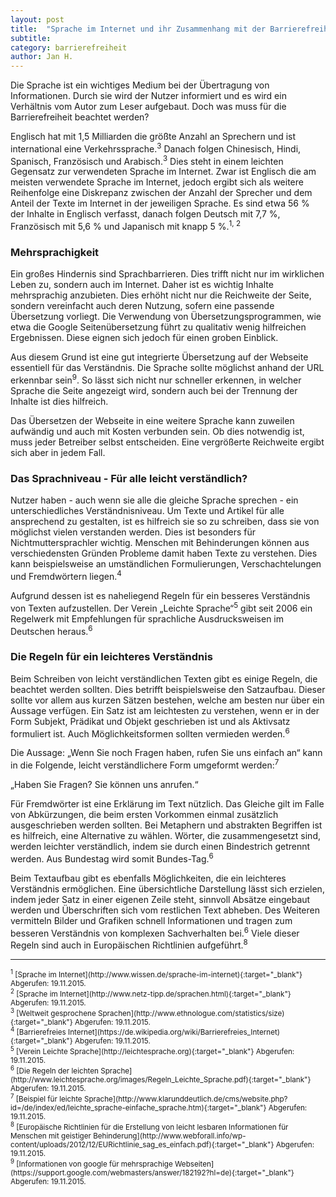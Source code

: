 ```yaml
---
layout: post
title:  "Sprache im Internet und ihr Zusammenhang mit der Barrierefreiheit"
subtitle:
category: barrierefreiheit
author: Jan H.
---
```


Die Sprache ist ein wichtiges Medium bei der Übertragung von Informationen. Durch sie wird der Nutzer informiert und es wird ein Verhältnis vom Autor zum Leser aufgebaut. Doch was muss für die Barrierefreiheit beachtet werden? <!--more-->

Englisch hat mit 1,5 Milliarden die größte Anzahl an Sprechern und ist international eine Verkehrssprache.<sup>3</sup> Danach folgen Chinesisch, Hindi, Spanisch, Französisch und Arabisch.<sup>3</sup>
Dies steht in einem leichten Gegensatz zur verwendeten Sprache im Internet. Zwar ist Englisch die am meisten verwendete Sprache im Internet, jedoch ergibt sich als weitere Reihenfolge eine Diskrepanz zwischen der Anzahl der Sprecher und dem Anteil der Texte im Internet in der jeweiligen Sprache. Es sind etwa 56 % der Inhalte in Englisch verfasst, danach folgen Deutsch mit 7,7 %, Französisch mit 5,6 % und Japanisch mit knapp 5 %.<sup>1, 2</sup>

### Mehrsprachigkeit
Ein großes Hindernis sind Sprachbarrieren. Dies trifft nicht nur im wirklichen Leben zu, sondern auch im Internet. Daher ist es wichtig Inhalte mehrsprachig anzubieten. Dies erhöht nicht nur die Reichweite der Seite, sondern vereinfacht auch deren Nutzung, sofern eine passende Übersetzung vorliegt. Die Verwendung von Übersetzungsprogrammen, wie etwa die Google Seitenübersetzung führt zu qualitativ wenig hilfreichen Ergebnissen. Diese eignen sich jedoch für einen groben Einblick.

Aus diesem Grund ist eine gut integrierte Übersetzung auf der Webseite essentiell für das Verständnis. Die Sprache sollte möglichst anhand der URL erkennbar sein<sup>9</sup>. So lässt sich nicht nur schneller erkennen, in welcher Sprache die Seite angezeigt wird, sondern auch bei der Trennung der Inhalte ist dies hilfreich.

Das Übersetzen der Webseite in eine weitere Sprache kann zuweilen aufwändig und auch mit Kosten verbunden sein. Ob dies notwendig ist, muss jeder Betreiber selbst entscheiden. Eine vergrößerte Reichweite ergibt sich aber in jedem Fall.


### Das Sprachniveau - Für alle leicht verständlich?
Nutzer haben - auch wenn sie alle die gleiche Sprache sprechen - ein unterschiedliches Verständnisniveau. Um Texte und Artikel für alle ansprechend zu gestalten, ist es hilfreich sie so zu schreiben, dass sie von möglichst vielen verstanden werden. Dies ist besonders für Nichtmuttersprachler wichtig.
Menschen mit Behinderungen können aus verschiedensten Gründen Probleme damit haben Texte zu verstehen. Dies kann beispielsweise an umständlichen Formulierungen, Verschachtelungen und Fremdwörtern liegen.<sup>4</sup>

Aufgrund dessen ist es naheliegend Regeln für ein besseres Verständnis von Texten aufzustellen. Der Verein „Leichte Sprache“<sup>5</sup> gibt seit 2006 ein Regelwerk mit Empfehlungen für sprachliche Ausdrucksweisen im Deutschen heraus.<sup>6</sup>


### Die Regeln für ein leichteres Verständnis
Beim Schreiben von leicht verständlichen Texten gibt es einige Regeln, die beachtet werden sollten. Dies betrifft beispielsweise den Satzaufbau. Dieser sollte vor allem aus kurzen Sätzen bestehen, welche am besten nur über ein Aussage verfügen. Ein Satz ist am leichtesten zu verstehen, wenn er in der Form Subjekt, Prädikat und Objekt geschrieben ist und als Aktivsatz formuliert ist. Auch Möglichkeitsformen sollten vermieden werden.<sup>6</sup>

Die Aussage: „Wenn Sie noch Fragen haben, rufen Sie uns einfach an“
kann in die Folgende, leicht verständlichere Form umgeformt werden:<sup>7</sup>

„Haben Sie Fragen?
Sie können uns anrufen.“

Für Fremdwörter ist eine Erklärung im Text nützlich. Das Gleiche gilt im Falle von Abkürzungen, die beim ersten Vorkommen einmal zusätzlich ausgeschrieben werden sollten. Bei Metaphern und abstrakten Begriffen ist es hilfreich, eine Alternative zu wählen. Wörter, die zusammengesetzt sind, werden leichter verständlich, indem sie durch einen Bindestrich getrennt werden. Aus Bundestag wird somit Bundes-Tag.<sup>6</sup>

Beim Textaufbau gibt es ebenfalls Möglichkeiten, die ein leichteres Verständnis ermöglichen. Eine übersichtliche Darstellung lässt sich erzielen, indem jeder Satz in einer eigenen Zeile steht, sinnvoll Absätze eingebaut werden und Überschriften sich vom restlichen Text abheben. Des Weiteren vermitteln Bilder und Grafiken schnell Informationen und tragen zum besseren Verständnis von komplexen Sachverhalten bei.<sup>6</sup>
Viele dieser Regeln sind auch in Europäischen Richtlinien aufgeführt.<sup>8</sup>


<hr id="sources">

<small>
    <sup>1</sup>  [Sprache im Internet](http://www.wissen.de/sprache-im-internet){:target="_blank"} Abgerufen: 19.11.2015.
</small><br>
<small>
    <sup>2</sup>  [Sprache im Internet](http://www.netz-tipp.de/sprachen.html){:target="_blank"} Abgerufen: 19.11.2015.
</small><br>
<small>
    <sup>3</sup>  [Weltweit gesprochene Sprachen](http://www.ethnologue.com/statistics/size){:target="_blank"} Abgerufen: 19.11.2015.
</small><br>
<small>
    <sup>4</sup>  [Barrierefreies Internet](https://de.wikipedia.org/wiki/Barrierefreies_Internet){:target="_blank"} Abgerufen: 19.11.2015.
</small><br>
<small>
    <sup>5</sup>  [Verein Leichte Sprache](http://leichtesprache.org){:target="_blank"} Abgerufen: 19.11.2015.
</small><br>
<small>
    <sup>6</sup>  [Die Regeln der leichten Sprache](http://www.leichtesprache.org/images/Regeln_Leichte_Sprache.pdf){:target="_blank"} Abgerufen: 19.11.2015.
</small><br>
<small>
    <sup>7</sup>  [Beispiel für leichte Sprache](http://www.klarunddeutlich.de/cms/website.php?id=/de/index/ed/leichte_sprache-einfache_sprache.htm){:target="_blank"} Abgerufen: 19.11.2015.
</small><br>
<small>
    <sup>8</sup>  [Europäische Richtlinien für die Erstellung von leicht lesbaren Informationen für Menschen mit geistiger Behinderung](http://www.webforall.info/wp-content/uploads/2012/12/EURichtlinie_sag_es_einfach.pdf){:target="_blank"} Abgerufen: 19.11.2015.
</small><br>
<small>
    <sup>9</sup>  [Informationen von google für mehrsprachige Webseiten](https://support.google.com/webmasters/answer/182192?hl=de){:target="_blank"} Abgerufen: 19.11.2015.
</small><br>
